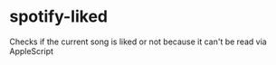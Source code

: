 # spotify-liked
Checks if the current song is liked or not because it can't be read via AppleScript
